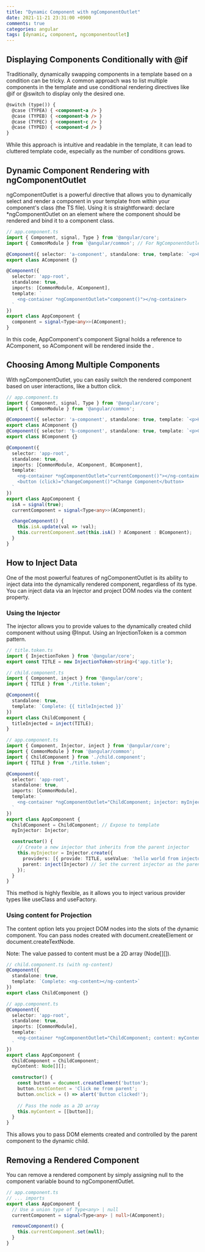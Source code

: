 ```yaml
---
title: "Dynamic Component with ngComponentOutlet"
date: 2021-11-21 23:31:00 +0900
comments: true
categories: angular
tags: [dynamic, component, ngcomponentoutlet]
---
```


## Displaying Components Conditionally with @if
Traditionally, dynamically swapping components in a template based on a condition can be tricky. A common approach was to list multiple components in the template and use conditional rendering directives like @if or @switch to display only the desired one.

```html
@switch (type()) {
  @case (TYPEA) { <component-a /> }
  @case (TYPEB) { <component-b /> }
  @case (TYPEC) { <component-c /> }
  @case (TYPED) { <component-d /> }
}
```

While this approach is intuitive and readable in the template, it can lead to cluttered template code, especially as the number of conditions grows.

## Dynamic Component Rendering with ngComponentOutlet
ngComponentOutlet is a powerful directive that allows you to dynamically select and render a component in your template from within your component's class (the TS file).
Using it is straightforward: declare *ngComponentOutlet on an element where the component should be rendered and bind it to a component class.

```ts
// app.component.ts
import { Component, signal, Type } from '@angular/core';
import { CommonModule } from '@angular/common'; // For NgComponentOutlet

@Component({ selector: 'a-component', standalone: true, template: `<p>Hello World from A</p>` })
export class AComponent {}

@Component({
  selector: 'app-root',
  standalone: true,
  imports: [CommonModule, AComponent],
  template: `
    <ng-container *ngComponentOutlet="component()"></ng-container>
  `
})
export class AppComponent {
  component = signal<Type<any>>(AComponent);
}
```

In this code, AppComponent's component Signal holds a reference to AComponent, so AComponent will be rendered inside the <ng-container>.

## Choosing Among Multiple Components
With ngComponentOutlet, you can easily switch the rendered component based on user interactions, like a button click.

```ts
// app.component.ts
import { Component, signal, Type } from '@angular/core';
import { CommonModule } from '@angular/common';

@Component({ selector: 'a-component', standalone: true, template: `<p>Hello World</p>` })
export class AComponent {}
@Component({ selector: 'b-component', standalone: true, template: `<p>Good bye</p>` })
export class BComponent {}

@Component({
  selector: 'app-root',
  standalone: true,
  imports: [CommonModule, AComponent, BComponent],
  template: `
    <ng-container *ngComponentOutlet="currentComponent()"></ng-container>
    <button (click)="changeComponent()">Change Component</button>
  `
})
export class AppComponent {
  isA = signal(true);
  currentComponent = signal<Type<any>>(AComponent);

  changeComponent() {
    this.isA.update(val => !val);
    this.currentComponent.set(this.isA() ? AComponent : BComponent);
  }
}
```

## How to Inject Data
One of the most powerful features of ngComponentOutlet is its ability to inject data into the dynamically rendered component, regardless of its type. You can inject data via an Injector and project DOM nodes via the content property.

### Using the Injector
The injector allows you to provide values to the dynamically created child component without using @Input. Using an InjectionToken is a common pattern.

```ts
// title.token.ts
import { InjectionToken } from '@angular/core';
export const TITLE = new InjectionToken<string>('app.title');

// child.component.ts
import { Component, inject } from '@angular/core';
import { TITLE } from './title.token';

@Component({
  standalone: true,
  template: `Complete: {{ titleInjected }}`
})
export class ChildComponent {
  titleInjected = inject(TITLE);
}

// app.component.ts
import { Component, Injector, inject } from '@angular/core';
import { CommonModule } from '@angular/common';
import { ChildComponent } from './child.component';
import { TITLE } from './title.token';

@Component({
  selector: 'app-root',
  standalone: true,
  imports: [CommonModule],
  template: `
    <ng-container *ngComponentOutlet="ChildComponent; injector: myInjector"></ng-container>
  `
})
export class AppComponent {
  ChildComponent = ChildComponent; // Expose to template
  myInjector: Injector;

  constructor() {
    // Create a new injector that inherits from the parent injector
    this.myInjector = Injector.create({
      providers: [{ provide: TITLE, useValue: 'hello world from injector' }],
      parent: inject(Injector) // Set the current injector as the parent
    });
  }
}
```

This method is highly flexible, as it allows you to inject various provider types like useClass and useFactory.

### Using content for Projection
The content option lets you project DOM nodes into the <ng-content> slots of the dynamic component. You can pass nodes created with document.createElement or document.createTextNode.<br/>

Note: The value passed to content must be a 2D array (Node[][]).

```ts
// child.component.ts (with ng-content)
@Component({
  standalone: true,
  template: `Complete: <ng-content></ng-content>`
})
export class ChildComponent {}

// app.component.ts
@Component({
  selector: 'app-root',
  standalone: true,
  imports: [CommonModule],
  template: `
    <ng-container *ngComponentOutlet="ChildComponent; content: myContent"></ng-container>
  `
})
export class AppComponent {
  ChildComponent = ChildComponent;
  myContent: Node[][];

  constructor() {
    const button = document.createElement('button');
    button.textContent = 'Click me from parent';
    button.onclick = () => alert('Button clicked!');
    
    // Pass the node as a 2D array
    this.myContent = [[button]];
  }
}
```

This allows you to pass DOM elements created and controlled by the parent component to the dynamic child.

## Removing a Rendered Component
You can remove a rendered component by simply assigning null to the component variable bound to ngComponentOutlet.

```ts
// app.component.ts
// ... imports
export class AppComponent {
  // Use a union type of Type<any> | null
  currentComponent = signal<Type<any> | null>(AComponent);

  removeComponent() {
    this.currentComponent.set(null);
  }
}
```